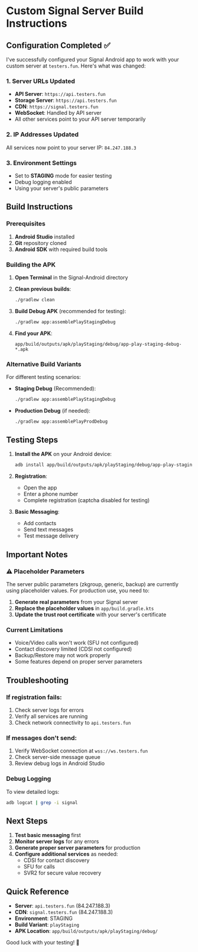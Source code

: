 # Custom Signal Server Build Instructions

## Configuration Completed ✅

I've successfully configured your Signal Android app to work with your custom server at `testers.fun`. Here's what was changed:

### 1. Server URLs Updated
- **API Server**: `https://api.testers.fun`
- **Storage Server**: `https://api.testers.fun`
- **CDN**: `https://signal.testers.fun`
- **WebSocket**: Handled by API server
- All other services point to your API server temporarily

### 2. IP Addresses Updated
All services now point to your server IP: `84.247.188.3`

### 3. Environment Settings
- Set to **STAGING** mode for easier testing
- Debug logging enabled
- Using your server's public parameters

## Build Instructions

### Prerequisites
1. **Android Studio** installed
2. **Git** repository cloned
3. **Android SDK** with required build tools

### Building the APK

1. **Open Terminal** in the Signal-Android directory

2. **Clean previous builds**:
   ```bash
   ./gradlew clean
   ```

3. **Build Debug APK** (recommended for testing):
   ```bash
   ./gradlew app:assemblePlayStagingDebug
   ```

4. **Find your APK**:
   ```
   app/build/outputs/apk/playStaging/debug/app-play-staging-debug-*.apk
   ```

### Alternative Build Variants

For different testing scenarios:

- **Staging Debug** (Recommended):
  ```bash
  ./gradlew app:assemblePlayStagingDebug
  ```

- **Production Debug** (if needed):
  ```bash
  ./gradlew app:assemblePlayProdDebug
  ```

## Testing Steps

1. **Install the APK** on your Android device:
   ```bash
   adb install app/build/outputs/apk/playStaging/debug/app-play-staging-debug-*.apk
   ```

2. **Registration**:
   - Open the app
   - Enter a phone number
   - Complete registration (captcha disabled for testing)

3. **Basic Messaging**:
   - Add contacts
   - Send text messages
   - Test message delivery

## Important Notes

### ⚠️ Placeholder Parameters
The server public parameters (zkgroup, generic, backup) are currently using placeholder values. For production use, you need to:

1. **Generate real parameters** from your Signal server
2. **Replace the placeholder values** in `app/build.gradle.kts`
3. **Update the trust root certificate** with your server's certificate

### Current Limitations
- Voice/Video calls won't work (SFU not configured)
- Contact discovery limited (CDSI not configured)
- Backup/Restore may not work properly
- Some features depend on proper server parameters

## Troubleshooting

### If registration fails:
1. Check server logs for errors
2. Verify all services are running
3. Check network connectivity to `api.testers.fun`

### If messages don't send:
1. Verify WebSocket connection at `wss://ws.testers.fun`
2. Check server-side message queue
3. Review debug logs in Android Studio

### Debug Logging
To view detailed logs:
```bash
adb logcat | grep -i signal
```

## Next Steps

1. **Test basic messaging** first
2. **Monitor server logs** for any errors
3. **Generate proper server parameters** for production
4. **Configure additional services** as needed:
   - CDSI for contact discovery
   - SFU for calls
   - SVR2 for secure value recovery

## Quick Reference

- **Server**: `api.testers.fun` (84.247.188.3)
- **CDN**: `signal.testers.fun` (84.247.188.3)
- **Environment**: STAGING
- **Build Variant**: `playStaging`
- **APK Location**: `app/build/outputs/apk/playStaging/debug/`

Good luck with your testing! 🚀